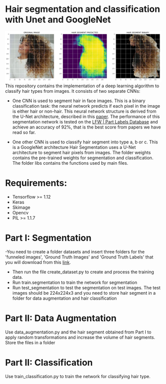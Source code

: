 # Hair segmentation and classification with Unet and GoogleNet

![Example](hair_segment_sample.png "Title")
This repository contains the implementation of a deep learning algorithm to classify hair types from images. It consists of two separate CNNs:
- One CNN is used to segment hair in face images. This is a binary classification task: the neural network predicts if each pixel in the image is either hair or non-hair. This neural network structure is derived from the U-Net architecture, described in this [paper](https://arxiv.org/abs/1505.04597). The performance of this segmentation network is tested on the [LFW | Part Labels Database](http://vis-www.cs.umass.edu/lfw/part_labels/) and achieve an accuracy of 92%, that is the best score from papers we have read so far.

- One other CNN is used to classify hair segment into type a, b or c. This is a GoogleNet architecture
Hair Segmentation uses a U-Net architecture to segment hair pixels from images.
The folder weights contains the pre-trained weights for segmentation and classification. The folder libs contains the functions used by main files.

# Requirements:
- Tensorflow >= 1.12
- Keras
- Skimage
- Opencv
- PIL >= 1.1.7

# Part I: Segmentation

-You need to create a folder datasets and insert three folders for the 'funneled images', 'Ground Truth Images' and 'Ground  Truth Labels' that you will download from this [link](http://vis-www.cs.umass.edu/lfw/part_labels/). 
- Then run the file create_dataset.py to create and process the training data.
- Run train.segmentation to train the network for segmentation
- Run test_segmentation to test the segmentation on test images. The test images should be 224x224x3 and you need to store hair segment in a folder for data augmentation and hair classification

# Part II: Data Augmentation
Use data_augmentation.py and the hair segment obtained from Part I to apply random transformations and increase the volume of hair segments. Store the files in a folder

# Part II: Classification
Use train_classification.py to train the network for classifying hair type.
